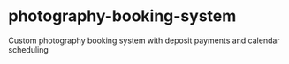 # photography-booking-system
Custom photography booking system with deposit payments and calendar scheduling
